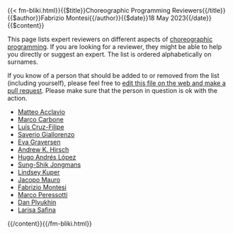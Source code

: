 <!-- --> {{< fm-bliki.html}}{{$title}}Choreographic Programming Reviewers{{/title}}{{$author}}Fabrizio Montesi{{/author}}{{$date}}18 May 2023{{/date}}{{$content}}

This page lists expert reviewers on different aspects of [choreographic programming](ChoreographicProgramming). If you are looking for a reviewer, they might be able to help you directly or suggest an expert. The list is ordered alphabetically on surnames.

If you know of a person that should be added to or removed from the list (including yourself), please feel free to [edit this file on the web and make a pull request](https://github.com/fmontesi/website/edit/master/web/bliki/ChoreographicProgrammingReviewers.md). Please make sure that the person in question is ok with the action.

- [Matteo Acclavio](https://matteoacclavio.com/)
- [Marco Carbone](https://carbonem.github.io/)
- [Luís Cruz-Filipe](https://www.sdu.dk/staff/lcf)
- [Saverio Giallorenzo](https://saveriogiallorenzo.com/)
- [Eva Graversen](https://www.sdu.dk/staff/efgraversen)
- [Andrew K. Hirsch](https://akhirsch.science/)
- [Hugo Andrés López](http://lopezacosta.net/)
- [Sung-Shik Jongmans](https://sungshik.github.io/)
- [Lindsey Kuper](https://decomposition.al/)
- [Jacopo Mauro](https://www.jacopomauro.com/)
- [Fabrizio Montesi](https://www.fabriziomontesi.com/)
- [Marco Peressotti](https://marcoperessotti.com/)
- [Dan Plyukhin](https://dplyukhin.github.io/)
- [Larisa Safina](https://lsafina.github.io/)

<!-- --> {{/content}}{{/fm-bliki.html}}
